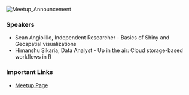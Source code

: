 ![Meetup_Announcement](https://secure.meetupstatic.com/photos/event/a/f/1/c/highres_476684828.jpeg)

### Speakers

- Sean Angiolillo, Independent Researcher - Basics of Shiny and Geospatial visualizations
- Himanshu Sikaria, Data Analyst - Up in the air: Cloud storage-based workflows in R

### Important Links
- [Meetup Page](https://www.meetup.com/Delhi-NCR-useR-Group-R-programming-language/events/256644949/)

